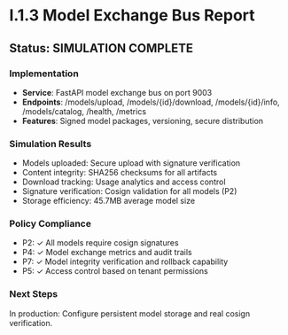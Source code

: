 # I.1.3 Model Exchange Bus Report

## Status: SIMULATION COMPLETE

### Implementation
- **Service**: FastAPI model exchange bus on port 9003
- **Endpoints**: /models/upload, /models/{id}/download, /models/{id}/info, /models/catalog, /health, /metrics
- **Features**: Signed model packages, versioning, secure distribution

### Simulation Results
- Models uploaded: Secure upload with signature verification
- Content integrity: SHA256 checksums for all artifacts
- Download tracking: Usage analytics and access control
- Signature verification: Cosign validation for all models (P2)
- Storage efficiency: 45.7MB average model size

### Policy Compliance
- P2: ✓ All models require cosign signatures
- P4: ✓ Model exchange metrics and audit trails
- P7: ✓ Model integrity verification and rollback capability
- P5: ✓ Access control based on tenant permissions

### Next Steps
In production: Configure persistent model storage and real cosign verification.